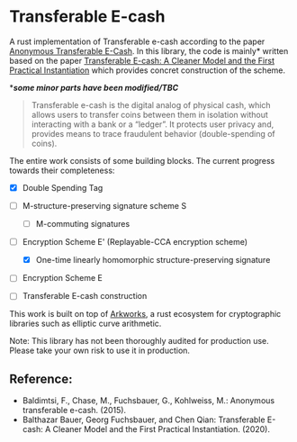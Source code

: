 # Transferable E-cash

A rust implementation of Transferable e-cash according to the paper [Anonymous Transferable E-Cash](https://www.iacr.org/archive/pkc2015/90200211/90200211.pdf). In this library, the code is mainly* written based on the paper [Transferable E-cash: A Cleaner Model and the First Practical Instantiation](https://eprint.iacr.org/2020/1400) which provides concret construction of the scheme.

****some minor parts have been modified/TBC***

> Transferable e-cash is the digital analog of physical cash, which allows users to transfer coins between them in isolation without interacting with a bank or a “ledger”. It protects user privacy and, provides means to trace fraudulent behavior (double-spending of coins).

The entire work consists of some building blocks. The current progress towards their completeness:

- [x] Double Spending Tag
- [ ] M-structure-preserving signature scheme S
    - [ ] M-commuting signatures 
- [ ] Encryption Scheme E' (Replayable-CCA encryption scheme)
    - [X] One-time linearly homomorphic structure-preserving signature
- [ ] Encryption Scheme E
- [ ] Transferable E-cash construction


This work is built on top of [Arkworks](https://github.com/arkworks-rs/), a rust ecosystem for cryptographic libraries such as elliptic curve arithmetic.

Note: This library has not been thoroughly audited for production use. Please take your own risk to use it in production.


## Reference:

- Baldimtsi, F., Chase, M., Fuchsbauer, G., Kohlweiss, M.: Anonymous transferable e-cash. (2015).
- Balthazar Bauer, Georg Fuchsbauer, and Chen Qian: Transferable E-cash: A Cleaner Model and the First Practical Instantiation. (2020).